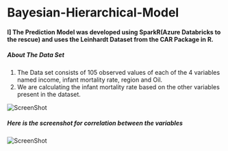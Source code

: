 # Bayesian-Hierarchical-Model
#### I] The Prediction Model was developed using SparkR(Azure Databricks to the rescue) and uses the Leinhardt Dataset from the CAR Package in R.

##### About The Data Set

1. The Data set consists of 105 observed values of each of the 4 variables named income, infant mortality rate, region and Oil.
2. We are calculating the infant mortality rate based on the other variables present in the dataset.

![ScreenShot](https://raw.github.com/uttasarga9067/Bayesian-Hierarchical-Model/screenshots/1.PNG)

##### Here is the screenshot for correlation between the variables
![ScreenShot](https://raw.github.com/uttasarga9067/Bayesian-Hierarchical-Model/2.png)
